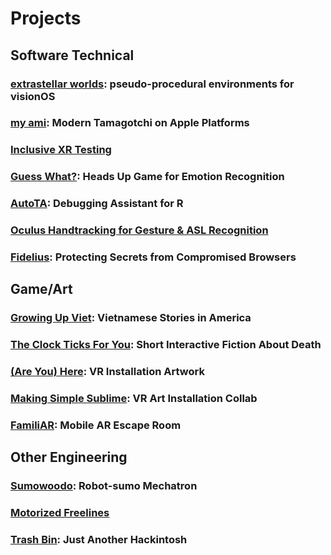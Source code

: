 # Projects

## Software Technical

### [extrastellar worlds](project-details.html#extrastellar-worlds): pseudo-procedural environments for visionOS 

### [my ami](project-details.html#my-ami-modern-tamagotchi-on-apple-platforms): Modern Tamagotchi on Apple Platforms

### [Inclusive XR Testing](project-details.html#inclusive-xr-testing)

### [Guess What?](project-details.html#guess-what-heads-up-game-for-emotion-recognition): Heads Up Game for Emotion Recognition

### [AutoTA](project-details.html#autota-debugging-assistant-for-r): Debugging Assistant for R

### [Oculus Handtracking for Gesture & ASL Recognition](project-details.html#oculus-hand-tracking-for-gesture--asl-recognition)

### [Fidelius](project-details.html#fidelius-protecting-secrets-from-compromised-browsers): Protecting Secrets from Compromised Browsers

## Game/Art

### [Growing Up Viet](project-details.html#growing-up-viet-vietnamese-stories-in-america): Vietnamese Stories in America

### [The Clock Ticks For You](project-details.html#the-clock-ticks-for-you-short-interactive-fiction-about-death): Short Interactive Fiction About Death

### [(Are You) Here](project-details.html#are-you-here-vr-installation-artwork): VR Installation Artwork

### [Making Simple Sublime](project-details.html#making-simple-sublime-vr-art-installation-collab): VR Art Installation Collab

### [FamiliAR](project-details.html#familiar-mobile-ar-escape-room): Mobile AR Escape Room

## Other Engineering

### [Sumowoodo](project-details.html#sumowoodo-robot-sumo-mechatron): Robot-sumo Mechatron

### [Motorized Freelines](project-details.html#motorized-freelines)

### [Trash Bin](project-details.html#trash-bin-just-another-hackintosh): Just Another Hackintosh 
